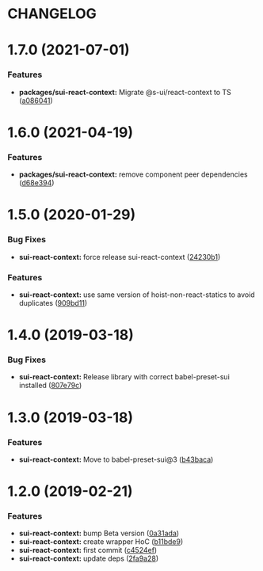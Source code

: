 # CHANGELOG

# 1.7.0 (2021-07-01)


### Features

* **packages/sui-react-context:** Migrate @s-ui/react-context to TS ([a086041](https://github.com/SUI-Components/sui/commit/a086041f80e2b07dd582bec1c0ed30bbeab107a3))



# 1.6.0 (2021-04-19)


### Features

* **packages/sui-react-context:** remove component peer dependencies ([d68e394](https://github.com/SUI-Components/sui/commit/d68e3942c794c0df97a9f4c3872b8307e774fc89))



# 1.5.0 (2020-01-29)


### Bug Fixes

* **sui-react-context:** force release sui-react-context ([24230b1](https://github.com/SUI-Components/sui/commit/24230b1ccb68e5db10d33f938202db4cc056c098))


### Features

* **sui-react-context:** use same version of hoist-non-react-statics to avoid duplicates ([909bd11](https://github.com/SUI-Components/sui/commit/909bd116ef7a1d96a61f3dc5c908e083d63804c4))



# 1.4.0 (2019-03-18)


### Bug Fixes

* **sui-react-context:** Release library with correct babel-preset-sui installed ([807e79c](https://github.com/SUI-Components/sui/commit/807e79c505ac62504b57bd545ecc02739a4b20e9))



# 1.3.0 (2019-03-18)


### Features

* **sui-react-context:** Move to babel-preset-sui@3 ([b43baca](https://github.com/SUI-Components/sui/commit/b43baca26583160ca0663d2a8972a9ab83b1d3de))



# 1.2.0 (2019-02-21)


### Features

* **sui-react-context:** bump Beta version ([0a31ada](https://github.com/SUI-Components/sui/commit/0a31ada0ae1933886d2891ad3408c391765d6b40))
* **sui-react-context:** create wrapper HoC ([b11bde9](https://github.com/SUI-Components/sui/commit/b11bde911a7726d6e5c929010ea92d229f96190e))
* **sui-react-context:** first commit ([c4524ef](https://github.com/SUI-Components/sui/commit/c4524ef0274e92ca97ad5637ded76bee7d0f282d))
* **sui-react-context:** update deps ([2fa9a28](https://github.com/SUI-Components/sui/commit/2fa9a285225117117b81847e88513ec96d9ecc60))



